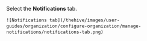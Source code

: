 Select the **Notifications** tab.

    ![Notifications tab](/thehive/images/user-guides/organization/configure-organization/manage-notifications/notifications-tab.png)